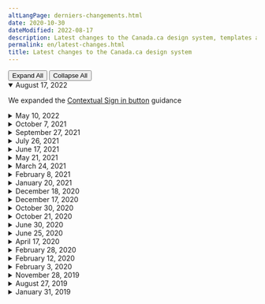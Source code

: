 ```yaml
---
altLangPage: derniers-changements.html
date: 2020-10-30
dateModified: 2022-08-17
description: Latest changes to the Canada.ca design system, templates and patterns, style guide and other tools.
permalink: en/latest-changes.html
title: Latest changes to the Canada.ca design system
---
```


<div class="btn-group mrgn-bttm-sm">
  <button type="button" class="btn btn-default wb-toggle" data-toggle="{'selector': 'details', 'parent': '#expand-collapse', 'type': 'on'}">Expand All</button>
  <button type="button" class="btn btn-default wb-toggle" data-toggle="{'selector': 'details', 'parent': '#expand-collapse', 'type': 'off'}">Collapse All</button>
</div>
<div id="expand-collapse">
  <details open>
    <summary>August 17, 2022</summary>
    <p>We expanded the <a href="https://design.canada.ca/common-design-patterns/contextual-signin.html">Contextual Sign in button</a> guidance</p>
  </details>
  <details>
    <summary>May 10, 2022</summary>
    <p>We modified the <a href="https://design.canada.ca/common-design-patterns/contextual-alerts.html">Contextual Alerts</a> and <a href="https://design.canada.ca/crisis/alerts.html">Service disruptions alerts</a> guidance to:</p>
    <ul>
      <li>revise a heading to say “service disruption” rather than “crisis”</li>
      <li>add a recommendation to include dates in the alert and use the correct verb tense</li>
      <li>add a link to a blog post on alert fatigue</li>
      <li>adjust definition and implementation advice</li>
    </ul>
  </details>
  <details>
    <summary>October 7, 2021</summary>
    <p>We modified the <a href="https://design.canada.ca/common-design-patterns/site-footer.html">Site footer</a> guidance to specify that the following links can be contextualized to link to specific departmental pages:</p>
    <ul>
      <li>Contact us</li>
      <li>Terms and conditions</li>
      <li>Privacy</li>
    </ul>
  </details>
  <details>
    <summary>September 27, 2021</summary>
    <p>We published a new version of the <a href="https://design.canada.ca/mandatory-templates/ministerial-profile-pages.html">Ministerial profile template</a>.</p>
  </details>
  <details>
    <summary>July 26, 2021</summary>
    <p>We added a new section about <a href="https://design.canada.ca/continuous-improvement.html">Continuous improvement of web content</a>.</p>
  </details>
  <details>
    <summary>June 17, 2021</summary>
    <p>We made a change to the <a href="https://design.canada.ca/common-design-patterns/site-footer.html">Site footer</a> documentation to make the <a href="https://design.canada.ca/common-design-patterns/report-problem.html">Report a
    problem pattern</a> optional.</p>
  </details>
  <details>
    <summary>May 21, 2021</summary>
    <p>We made the following changes:</p>
    <ul>
      <li>added a new beta version of the <a href="https://design.canada.ca/common-design-patterns/tables.html">Tables pattern</a> that is responsive on small screens</li>
      <li>removed the Promotional feature banner pattern</li>
    </ul>
  </details>
  <details>
    <summary>March 24, 2021</summary>
    <p>We added guidance on <a href="https://design.canada.ca/guidance/structured-data.html">Adding structured data on Canada.ca pages
    </a>.</p>
  </details>
  <details>
    <summary>February 8, 2021</summary>
    <p>We added the <a href="https://design.canada.ca/common-design-patterns/labels.html">Labels</a> pattern to the library.</p>
  </details>
  <details>
    <summary>January 20, 2021</summary>
    <p>We made the following changes:</p>
    <ul>
      <li>added a new beta version of a <a href="https://design.canada.ca/common-design-patterns/subway-navigation.html">Subway navigation pattern</a> to break up long and complex content</li>
      <li>added a new beta version of a persistent sign-in button in the <a href="https://design.canada.ca/common-design-patterns/buttons.html">Buttons</a> pattern</li>
      <li>replaced the disclaimer overlay with a new <a href="https://design.canada.ca/common-design-patterns/privacy-disclaimer.html">Privacy disclaimer</a> pattern that uses an expand/collapse design</li>
    </ul>
  </details>
  <details>
    <summary>December 18, 2020</summary>
    <p>We updated the <a href="https://design.canada.ca/common-design-patterns/contextual-alerts.html">Contextual alerts</a> pattern to reflect the new alert style.</p>
  </details>
  <details>
    <summary>December 17, 2020</summary>
    <p>We made the following changes:</p>
    <ul>
      <li>we updated the <a href="https://design.canada.ca/">design system landing page</a>  to make it easier to find all the different pieces of guidance</li>
      <li>we added a new <a href="https://design.canada.ca/designing-content.html">Designing content for Canada.ca</a>  section that ties together how to use the guidance to design content that help people</li>
    </ul>
  </details>
  <details>
  <summary>October 30, 2020</summary>
    <p>We made the following minor changes:</p>
    <ul>
      <li>we updated the guidance on the <a href="https://design.canada.ca/common-design-patterns/buttons.html">Buttons</a> design pattern to provide coded examples and specify when to use which style</li>
      <li>we updated the guidance on the <a href="https://design.canada.ca/common-design-patterns/carousels.html">Carousels</a> design pattern to specify when to use this pattern and when to avoid it</li>
    </ul>
  </details>
  <details>
    <summary>October 21, 2020</summary>
    <p>We made the following changes:</p>
    <ul>
      <li>we modified the <a href="https://www.canada.ca/en/treasury-board-secretariat/services/government-communications/canada-content-information-architecture-specification/mandatory-elements.html">Mandatory elements of the design system</a> to specify that using the <a href="https://design.canada.ca/common-design-patterns/canada-dot-ca.html">Canada.ca domain</a> is mandatory</li>
      <li>we added a beta version of the  <a href="https://design.canada.ca/common-design-patterns/checkboxes-radio-buttons.html">Checkboxes and radio buttons</a> design pattern</li>
  </ul>
  </details>
  <details>
    <summary>June 30, 2020</summary>
    <p>We added a new beta version of the  <a href="https://design.canada.ca/mandatory-templates/theme-topic.html">Theme and topic template</a>.</p>
  </details>
  <details>
    <summary>June 25, 2020</summary>
    <p>We moved the detailed design and requirements for header and footer to the design system library, and modified the small screen version of the <a href="https://design.canada.ca/common-design-patterns/global-header.html">global header</a>. </p>
  </details>
  <details>
    <summary>April 17, 2020</summary>
    <p>We modified the <a href="https://design.canada.ca/common-design-patterns/breadcrumb-trail.html">Breadcrumb trail</a> pattern: the first item in the breadcrumb trail was changed from "Home" to "Canada.ca". </p>
  </details>
  <details>
    <summary>February 28, 2020</summary>
    <p>We made changes to the following templates to reflect the new <cite>Policy on Service and Digital</cite>: </p>
    <ul>
      <li><a href="https://design.canada.ca/recommended-templates/institutional-service-performance-reporting-pages.html">Institutional service performance reporting pages</a></li>
      <li><a href="https://design.canada.ca/recommended-templates/service-initiation-pages.html">Service initiation pages</a></li>
    </ul>
  </details>
  <details>
    <summary>February 12, 2020</summary>
    <p>Carousels are no longer mandatory on <a href="https://design.canada.ca/mandatory-templates/theme-pages.html">theme pages</a>.</p>
  </details>
  <details>
    <summary>February 3, 2020</summary>
    <p>We made the following changes:</p>
    <ul>
      <li>we’ve added <a href="https://www.canada.ca/en/treasury-board-secretariat/services/government-communications/canada-content-style-guide.html#wp1-2-1b">Writing for inclusivity</a> to the Writing principles for web content section of the <cite>Canada.ca Content Style Guide</cite></li>
      <li>we modified the wording for the Access to Information and Privacy requests on the <a href="https://design.canada.ca/recommended-templates/transparency.html">Transparency and corporate reporting</a> template</li>
    </ul>
  </details>
  <details>
    <summary>November 28, 2019</summary>
    <p>We made the following changes:</p>
    <ul>
      <li><a href="https://www.canada.ca/en/treasury-board-secretariat/services/government-communications/canada-content-information-architecture-specification/mandatory-elements.html">Mandatory elements</a>: we moved the detailed guidance on mandatory elements to the template and pattern library</li>
      <li><a href="https://design.canada.ca/mandatory-templates/institutional-profile-pages.html">Institutional landing page</a>: we are introducing a new beta template for the institutional landing page, merging the institutional and organizational profiles to better reflect the role and purpose of this mandatory template</li>
      <li><a href="https://design.canada.ca/common-design-patterns/report-problem.html">Report a problem</a>: we modified the guidance to allow for some customization</li>
      <li><a href="https://design.canada.ca/recommended-templates/transparency.html">Transparency template</a>: we are introducing a new suggested layout for transparency and corporate reporting information</li>
      <li><a href="https://design.canada.ca/recommended-templates/generic-destination.html">Basic page layout</a>: we created examples that show how patterns can be combined in a basic page layout</li>
      <li><a href="https://design.canada.ca/common-design-patterns/contextual-alerts.html">Contextual alerts</a>: we are introducing a new beta pattern for contextual alerts</li>
      <li><a href="https://design.canada.ca/common-design-patterns/collapsible-content.html">Expand/collapse</a>: we modified the guidance to allow the use of expand/collapse to present a choice between mutually exclusive answers</li>
    </ul>
  </details>
  <details>
    <summary>August 27, 2019</summary>
    <p>We made the following minor change:</p>
    <ul>
      <li>we changed the <a href="https://design.canada.ca/common-design-patterns/date-modified.html">Date modified pattern</a> to reflect the format currently in use across Canada.ca: yyyy-mm-dd</li>
    </ul>
  </details>
  <details>
    <summary>January 31, 2019</summary>
    <p>We’ve made major updates to the Canada.ca design system:</p>
    <ul>
      <li>the <a href="/en/treasury-board-secretariat/services/government-communications/canada-content-information-architecture-specification.html">Canada.ca Content and Information Architecture Specification</a> now contains only core requirements:
        <ul>
          <li>who must follow the Canada.ca design system</li>
          <li>what elements are mandatory</li>
          <li>how to organize content</li>
          <li>how to design content</li>
        </ul>
      </li>
      <li>the <a href="/en/treasury-board-secretariat/services/government-communications/canada-content-information-architecture-specification/mandatory-elements.html">mandatory elements</a> specify what departments must do to reflect the trusted digital brand of the Government of Canada</li>
      <li>the <a href="/en/government/about/design-system/pattern-library.html">template and design pattern library</a> contains all detailed information about specific templates and patterns</li>
      <li>a new <a href="/en/government/about/design-system/pattern-library/find-right-template-design-pattern-web-content.html">interactive pattern selector</a> makes it easier to find the right template or design pattern</li>
      <li>the <a href="/en/treasury-board-secretariat/services/government-communications/canada-content-information-architecture-specification/organizing-content.html">organizing content</a> section simplifies the direction on information architecture, user-need categories and the URL model</li>
      <li>the <a href="https://design.canada.ca/mandatory-templates/topic-pages.html">topic page template</a> is now only mandatory for the first 2 topic layers, although it can be used at lower levels when appropriate</li>
      <li>the home page design reflects the recent changes to the live site</li>
    </ul>
    <p>Overall, this update signals a shift in philosophy. We’ve shortened the list of mandatory elements, and shifted the focus to task success for users. Templates and design patterns will be changed and improved regularly, based on evidence. All changes will be documented on this page.</p>
  </details>
</div>
